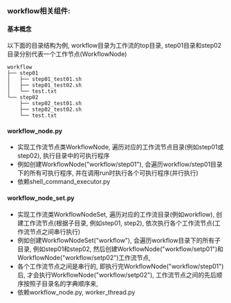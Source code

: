 ### workflow相关组件:

#### 基本概念

以下面的目录结构为例, workflow目录为工作流的top目录, step01目录和step02目录分别代表一个工作节点(WorkflowNode)
```
workflow
├── step01
│   ├── step01_test01.sh
│   ├── step01_test02.sh
│   └── test.txt
└── step02
    ├── step02_test01.sh
    ├── step02_test02.sh
    └── test.txt
```

#### workflow_node.py

- 实现工作流节点类WorkflowNode, 遍历对应的工作流节点目录(例如step01或step02), 执行目录中的可执行程序
- 例如创建WorkflowNode("workflow/step01"), 会遍历workflow/step01目录下的所有可执行程序, 并在调用run时执行各个可执行程序(并行执行)
- 依赖shell_command_executor.py

#### workflow_node_set.py

- 实现工作流类WorkflowNodeSet, 遍历对应的工作流目录(例如workflow), 创建工作流节点(根据子目录, 例如step01, step2), 依次执行各个工作流节点(工作流节点之间串行执行)
- 例如创建WorkflowNodeSet("workflow"), 会遍历workflow目录下的所有子目录, 例如step01和step02, 然后创建WorkflowNode("workflow/setp01")和WorkflowNode("workflow/setp02")工作流节点, 
- 各个工作流节点之间是串行的, 即执行完WorkflowNode("workflow/step01")后, 才会执行WorkflowNode("workflow/setp02"), 工作流节点之间的先后顺序按照子目录名的字典顺序来,
- 依赖workflow_node.py, worker_thread.py

